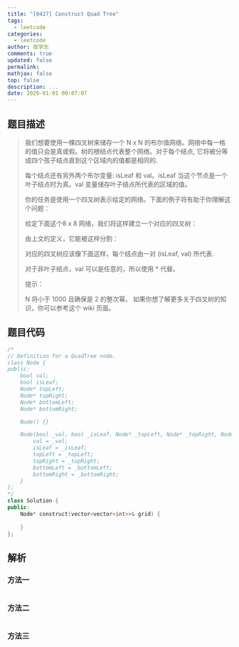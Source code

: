 ```yaml
---
title: "[0427] Construct Quad Tree"
tags:
  - leetcode
categories:
  - leetcode
author: 张学志
comments: true
updated: false
permalink:
mathjax: false
top: false
description: ...
date: 2020-01-01 00:07:07
---
```


## 题目描述

> 我们想要使用一棵四叉树来储存一个 N x N 的布尔值网络。网络中每一格的值只会是真或假。树的根结点代表整个网络。对于每个结点, 它将被分等成四个孩子结点直到这个区域内的值都是相同的. 
> 
> 每个结点还有另外两个布尔变量: isLeaf 和 val。isLeaf 当这个节点是一个叶子结点时为真。val 变量储存叶子结点所代表的区域的值。 
> 
> 你的任务是使用一个四叉树表示给定的网络。下面的例子将有助于你理解这个问题： 
> 
> 给定下面这个8 x 8 网络，我们将这样建立一个对应的四叉树： 
> 
> 
> 
> 由上文的定义，它能被这样分割： 
> 
> 
> 
> 
> 
> 对应的四叉树应该像下面这样，每个结点由一对 (isLeaf, val) 所代表. 
> 
> 对于非叶子结点，val 可以是任意的，所以使用 * 代替。 
> 
> 
> 
> 提示： 
> 
> 
> N 将小于 1000 且确保是 2 的整次幂。 
> 如果你想了解更多关于四叉树的知识，你可以参考这个 wiki 页面。 
> 
> 

## 题目代码

```cpp
/*
// Definition for a QuadTree node.
class Node {
public:
    bool val;
    bool isLeaf;
    Node* topLeft;
    Node* topRight;
    Node* bottomLeft;
    Node* bottomRight;

    Node() {}

    Node(bool _val, bool _isLeaf, Node* _topLeft, Node* _topRight, Node* _bottomLeft, Node* _bottomRight) {
        val = _val;
        isLeaf = _isLeaf;
        topLeft = _topLeft;
        topRight = _topRight;
        bottomLeft = _bottomLeft;
        bottomRight = _bottomRight;
    }
};
*/
class Solution {
public:
    Node* construct(vector<vector<int>>& grid) {
        
    }
};
```

## 解析

### 方法一

```cpp

```

### 方法二

```cpp

```

### 方法三

```cpp

```

